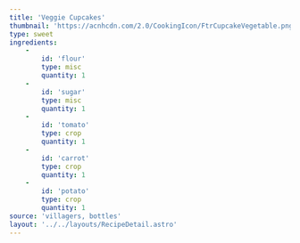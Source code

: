 ```yaml
---
title: 'Veggie Cupcakes'
thumbnail: 'https://acnhcdn.com/2.0/CookingIcon/FtrCupcakeVegetable.png'
type: sweet
ingredients:
	-
		id: 'flour'
		type: misc
		quantity: 1
	-
		id: 'sugar'
		type: misc
		quantity: 1
	-
		id: 'tomato'
		type: crop
		quantity: 1
	-
		id: 'carrot'
		type: crop
		quantity: 1
	-
		id: 'potato'
		type: crop
		quantity: 1
source: 'villagers, bottles'
layout: '../../layouts/RecipeDetail.astro'
---
```

